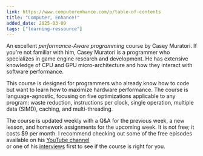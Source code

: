 ```yaml
---
link: https://www.computerenhance.com/p/table-of-contents
title: "Computer, Enhance!"
added_date: 2025-03-09
tags: ["learning-ressource"]
---
```


An excellent *performance-Aware programming* course by Casey Muratori. If you're not
familiar with him, Casey Muratori is a programmer who specializes in game engine research
and development. He has extensive knowledge of CPU and GPU micro-architecture and how they
interact with software performance.

This course is designed for programmers who already know how to code but want to learn how
to maximize hardware performance. The course is language-agnostic, focusing on five
optimizations applicable to any program: waste reduction, instructions per clock, single
operation, multiple data (SIMD), caching, and multi-threading.

The course is updated weekly with a Q&A for the previous week, a new lesson, and homework
assignments for the upcoming week. It is not free; it costs $9 per month. I recommend
checking out some of the free episodes available on his [YouTube channel](https://youtube.com/@mollyrocket?si=HEWDx_HjvBjrD3uK)\
or one of his [interviews](https://youtu.be/Zr09I5OlOjs?si=oM1tmYGWNE6EGaxX) first to see
if the course is right for you.
